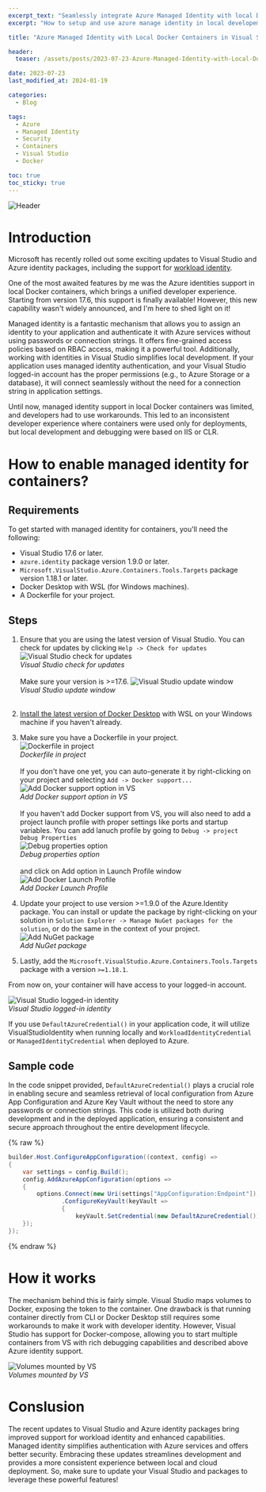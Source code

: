```yaml
---
excerpt_text: "Seamlessly integrate Azure Managed Identity with local Docker in Visual Studio for secure, hassle-free development."
excerpt: "How to setup and use azure manage identity in local developement with docker desktop and visual studio."

title: "Azure Managed Identity with Local Docker Containers in Visual Studio"

header:
  teaser: /assets/posts/2023-07-23-Azure-Managed-Identity-with-Local-Docker-Containers-in-Visual-Studio/header.webp

date: 2023-07-23
last_modified_at: 2024-01-19

categories:
  - Blog

tags:
  - Azure
  - Managed Identity
  - Security
  - Containers
  - Visual Studio
  - Docker

toc: true
toc_sticky: true
---
```


![Header](/assets/posts/2023-07-23-Azure-Managed-Identity-with-Local-Docker-Containers-in-Visual-Studio/header.webp)

# Introduction

Microsoft has recently rolled out some exciting updates to Visual Studio and Azure identity packages, including the support for [workload identity](/blog/A-Step-by-Step-Guide-to-installing-Azure-Workload-Identities-on-AKS/).

One of the most awaited features by me was the Azure identities support in local Docker containers, which brings a unified developer experience. Starting from version 17.6, this support is finally available! However, this new capability wasn't widely announced, and I'm here to shed light on it!

Managed identity is a fantastic mechanism that allows you to assign an identity to your application and authenticate it with Azure services without using passwords or connection strings. It offers fine-grained access policies based on RBAC access, making it a powerful tool. Additionally, working with identities in Visual Studio simplifies local development. If your application uses managed identity authentication, and your Visual Studio logged-in account has the proper permissions (e.g., to Azure Storage or a database), it will connect seamlessly without the need for a connection string in application settings.

Until now, managed identity support in local Docker containers was limited, and developers had to use workarounds. This led to an inconsistent developer experience where containers were used only for deployments, but local development and debugging were based on IIS or CLR.

# How to enable managed identity for containers?

## Requirements
To get started with managed identity for containers, you'll need the following:

- Visual Studio 17.6 or later.
- `azure.identity` package version 1.9.0 or later.
- `Microsoft.VisualStudio.Azure.Containers.Tools.Targets` package version 1.18.1 or later.
- Docker Desktop with WSL (for Windows machines).
- A Dockerfile for your project.

## Steps
1. Ensure that you are using the latest version of Visual Studio. You can check for updates by clicking `Help -> Check for updates`<br>
![Visual Studio check for updates](/assets/posts/2023-07-23-Azure-Managed-Identity-with-Local-Docker-Containers-in-Visual-Studio/Visual-Studio-check-for-updates.webp)<br>
*Visual Studio check for updates*<br><br>
Make sure your version is >=17.6.
![Visual Studio update window](/assets/posts/2023-07-23-Azure-Managed-Identity-with-Local-Docker-Containers-in-Visual-Studio/Visual-Studio-update-window.webp)<br>
*Visual Studio update window*<br><br>
2. [Install the latest version of Docker Desktop](https://www.docker.com/) with WSL on your Windows machine if you haven't already.

3. Make sure you have a Dockerfile in your project.<br>
![Dockerfile in project](/assets/posts/2023-07-23-Azure-Managed-Identity-with-Local-Docker-Containers-in-Visual-Studio/Dockerfile-in-project.webp)<br>
*Dockerfile in project*<br><br>
If you don't have one yet, you can auto-generate it by right-clicking on your project and selecting `Add -> Docker support...`<br>
![Add Docker support option in VS](/assets/posts/2023-07-23-Azure-Managed-Identity-with-Local-Docker-Containers-in-Visual-Studio/Add-Docker-support-option-in-VS.webp)<br>
*Add Docker support option in VS*<br><br>
If you haven't add Docker support from VS, you will also need to add a project launch profile with proper settings like ports and startup variables. You can add lanuch profile by going to `Debug -> project Debug Properties`<br>
![Debug properties option](/assets/posts/2023-07-23-Azure-Managed-Identity-with-Local-Docker-Containers-in-Visual-Studio/Debug-properties-option.webp)<br>
*Debug properties option*<br><br>
and click on Add option in Launch Profile window
![Add Docker Launch Profile](/assets/posts/2023-07-23-Azure-Managed-Identity-with-Local-Docker-Containers-in-Visual-Studio/Add-Docker-Launch-Profile.webp)<br>
*Add Docker Launch Profile*
4. Update your project to use version >=1.9.0 of the Azure.Identity package. You can install or update the package by right-clicking on your solution in `Solution Explorer -> Manage NuGet packages for the solution`, or do the same in the context of your project.<br>
![Add NuGet package](/assets/posts/2023-07-23-Azure-Managed-Identity-with-Local-Docker-Containers-in-Visual-Studio/Add-NuGet-package.webp)<br>
*Add NuGet package*

5. Lastly, add the `Microsoft.VisualStudio.Azure.Containers.Tools.Targets` package with a version `>=1.18.1`.


From now on, your container will have access to your logged-in account. 

![Visual Studio logged-in identity](/assets/posts/2023-07-23-Azure-Managed-Identity-with-Local-Docker-Containers-in-Visual-Studio/Visual-Studio-logged-in-identity.webp)<br>
*Visual Studio logged-in identity*

If you use `DefaultAzureCredential()` in your application code, it will utilize VisualStudioIdentity when running locally and `WorkloadIdentityCredential` or `ManagedIdentityCredential` when deployed to Azure.

## Sample code

In the code snippet provided, `DefaultAzureCredential()` plays a crucial role in enabling secure and seamless retrieval of local configuration from Azure App Configuration and Azure Key Vault without the need to store any passwords or connection strings. This code is utilized both during development and in the deployed application, ensuring a consistent and secure approach throughout the entire development lifecycle. 

{% raw %}
```csharp
builder.Host.ConfigureAppConfiguration((context, config) =>
{
    var settings = config.Build();
    config.AddAzureAppConfiguration(options =>
    {
        options.Connect(new Uri(settings["AppConfiguration:Endpoint"]), new DefaultAzureCredential())
               .ConfigureKeyVault(keyVault =>
               {
                   keyVault.SetCredential(new DefaultAzureCredential());
    });
});
```
{% endraw %}

# How it works

The mechanism behind this is fairly simple. Visual Studio maps volumes to Docker, exposing the token to the container. One drawback is that running container directly from CLI or Docker Desktop still requires some workarounds to make it work with developer identity. However, Visual Studio has support for Docker-compose, allowing you to start multiple containers from VS with rich debugging capabilities and described above Azure identity support.

![Volumes mounted by VS](/assets/posts/2023-07-23-Azure-Managed-Identity-with-Local-Docker-Containers-in-Visual-Studio/Volumes-mounted-by-VS.webp)<br>
*Volumes mounted by VS*

# Conslusion 

The recent updates to Visual Studio and Azure identity packages bring improved support for workload identity and enhanced capabilities. Managed identity simplifies authentication with Azure services and offers better security. Embracing these updates streamlines development and provides a more consistent experience between local and cloud deployment. So, make sure to update your Visual Studio and packages to leverage these powerful features!
